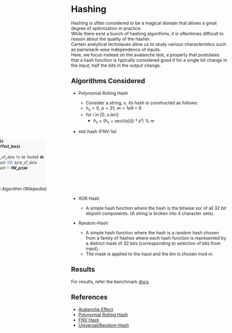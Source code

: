 # Hashing
Hashing is often considered to be a magical domain that allows a great degree of optimization in practice.  
While there exist a bunch of hashing algorithms, it is oftentimes difficult to reason about the quality of the hasher.  
Certain analytical techniques allow us to study various characteristics such as pairwise/k-wise independence of inputs.  
Here, we focus instead on the avalanche test, a property that postulates that a hash function is typically considered good if for a single bit change in the input, half the bits in the output change.  

## Algorithms Considered
- Polynomial Rolling Hash
    - Consider a string, $s$, its hash is constructed as follows:
    - $h_s = 0$, $p = 31$, $m = 1e9 + 9$
    - for $i$ in $[0..s.len]$:  
        - $h_s$ = $(h_s$ + $ascii(s[i])$ * $p^{i})$ % $m$

- std::hash (FNV-1a)
    <p style="text-align: center; margin-left: -940px;">
        <img src="fnv-1a.png" alt="FNV-1a Algorithm" width="250" height="150" />
        <br />
        <em>Figure 1: FNV-1a Algorithm (Wikipedia)</em>
    </p>
- XOR Hash
    - A simple hash function where the hash is the bitwise xor of all 32 bit disjoint components. (A string is broken into 4 character sets).
- Random-Hash
    - A simple hash function where the hash is a random hash chosen from a family of hashes where each hash function is represented by a distinct mask of 32 bits (corresponding to selection of bits from input).
    - The mask is applied to the input and the bin is chosen mod $m$.

## Results
For results, refer the benchmark [docs](bench/README.md)

## References
- [Avalanche Effect](https://en.wikipedia.org/wiki/Avalanche_effect)
- [Polynomial Rolling Hash](https://cp-algorithms.com/string/rabin-karp.html)
- [FNV Hash](https://en.wikipedia.org/wiki/Fowler%E2%80%93Noll%E2%80%93Vo_hash_function)
- [Universal/Random-Hash](https://en.wikipedia.org/wiki/Universal_hashing)